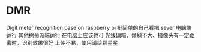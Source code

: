 # DMR
Digit meter recognition base on raspberry pi
挺简单的自己看把 
sever 电脑端运行 其他树莓派端运行 在电脑上应该也可
光线偏暗、倾斜不大、摄像头有一定距离时，识别效果很好
上传不易，使用请给颗星星
